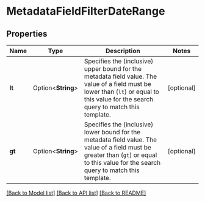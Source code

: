 # MetadataFieldFilterDateRange

## Properties

Name | Type | Description | Notes
------------ | ------------- | ------------- | -------------
**lt** | Option<**String**> | Specifies the (inclusive) upper bound for the metadata field value. The value of a field must be lower than (`lt`) or equal to this value for the search query to match this template. | [optional]
**gt** | Option<**String**> | Specifies the (inclusive) lower bound for the metadata field value. The value of a field must be greater than (`gt`) or equal to this value for the search query to match this template. | [optional]

[[Back to Model list]](../README.md#documentation-for-models) [[Back to API list]](../README.md#documentation-for-api-endpoints) [[Back to README]](../README.md)


